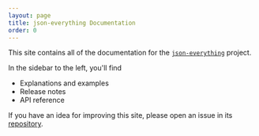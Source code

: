 ```yaml
---
layout: page
title: json-everything Documentation
order: 0
---
```


This site contains all of the documentation for the [`json-everything`](https://github.com/gregsdennis/json-everything) project.

In the sidebar to the left, you'll find

- Explanations and examples
- Release notes
- API reference

If you have an idea for improving this site, please open an issue in its [repository](https://github.com/gregsdennis/json-everything-docs).
